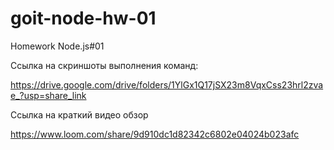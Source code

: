 # goit-node-hw-01

Homework Node.js#01

Ссылка на скриншоты выполнения команд:

https://drive.google.com/drive/folders/1YlGx1Q17jSX23m8VqxCss23hrl2zvae_?usp=share_link

Ссылка на краткий видео обзор

https://www.loom.com/share/9d910dc1d82342c6802e04024b023afc
